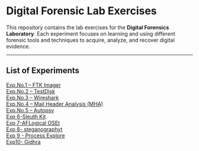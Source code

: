 # Digital Forensic Lab Exercises

This repository contains the lab exercises for the **Digital Forensics Laboratory**. Each experiment focuses on learning and using different forensic tools and techniques to acquire, analyze, and recover digital evidence.

---

## List of Experiments

<a href="https://github.com/Veera03122005/DF-Lab-Experiments/blob/main/Exp.No-1%20FTK%20IMAGER.md" target="_blank">Exp.No.1 – FTK Imager</a>  
<a href="https://github.com/Veera03122005/DF-Lab-Experiments/blob/main/Exp.No%20-2%20Testdisk.md" target="_blank">Exp.No.2 – TestDisk</a>  
<a href="https://github.com/Veera03122005/DF-Lab-Experiments/blob/main/Exp.No%20-3%20wireshark.md" target="_blank">Exp.No.3 – Wireshark</a>  
<a href="https://github.com/Veera03122005/DF-Lab-Experiments/blob/main/Exp.No-4%20MHA.md" target="_blank">Exp.No.4 – Mail Header Analysis (MHA)</a>  
<a href="https://github.com/Veera03122005/DF-Lab-Experiments/blob/main/Exp.No-5%20Autopsy.md" target="_blank">Exp.No.5 – Autopsy</a>  
<a href="https://github.com/Veera03122005/DF-Lab-Experiments/blob/main/Exp%206-Sleuth%20Kit.md" target="_blank">Exp 6-Sleuth Kit</a>  
<a href="https://github.com/Veera03122005/DF-Lab-Experiments/blob/main/Exp%207%20-AFLogical.md" target="_blank">Exp 7-AFLogical OSEt</a>  
<a href="https://github.com/Veera03122005/DF-Lab-Experiments/blob/main/Exp%208-%20steganography.md" target="_blank">Exp 8- steganographyt</a>  
<a href="https://github.com/Veera03122005/DF-Lab-Experiments/blob/main/Exp%209%20-%20%20Process%20Explore.md">Exp 9 - Process Explore</a>  
<a href="https://github.com/Veera03122005/DF-Lab-Experiments/blob/main/Exp%2010-%20Gidhra.md">Exp10- Gidhra</a>  





